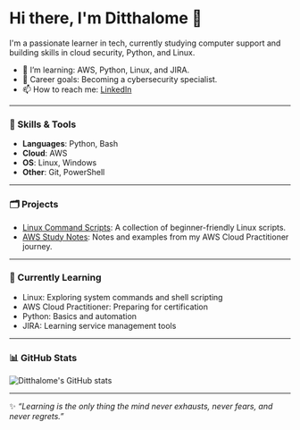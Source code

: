 # Hi there, I'm Ditthalome 👋  

I'm a passionate learner in tech, currently studying computer support and building skills in cloud security, Python, and Linux.  

- 🌱 I’m learning: AWS, Python, Linux, and JIRA.  
- 🎯 Career goals: Becoming a cybersecurity specialist.  
- 📫 How to reach me: [LinkedIn](https://www.linkedin.com/ditthalome)

---

### 🔧 Skills & Tools  
- **Languages**: Python, Bash  
- **Cloud**: AWS  
- **OS**: Linux, Windows  
- **Other**: Git, PowerShell  

---

### 🗂 Projects  
- [Linux Command Scripts](#): A collection of beginner-friendly Linux scripts.  
- [AWS Study Notes](#): Notes and examples from my AWS Cloud Practitioner journey.  

---

### 🚀 Currently Learning  
- Linux: Exploring system commands and shell scripting  
- AWS Cloud Practitioner: Preparing for certification  
- Python: Basics and automation  
- JIRA: Learning service management tools  

---

### 📊 GitHub Stats  
![Ditthalome's GitHub stats](https://github-readme-stats.vercel.app/api?username=Ditthalome&show_icons=true&theme=radical)

---

✨ *“Learning is the only thing the mind never exhausts, never fears, and never regrets.”*  
